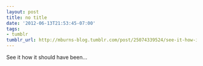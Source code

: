 ```yaml
---
layout: post
title: no title
date: '2012-06-13T21:53:45-07:00'
tags:
- tumblr
tumblr_url: http://mburns-blog.tumblr.com/post/25074339524/see-it-how-it-should-have-been
---
```


See it how it should have been&hellip;

